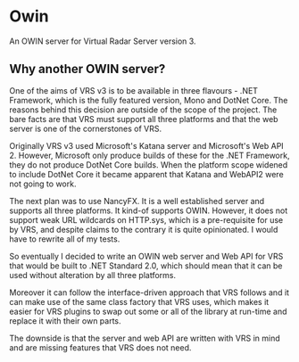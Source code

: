 # Owin
An OWIN server for Virtual Radar Server version 3.

## Why another OWIN server?

One of the aims of VRS v3 is to be available in three flavours - .NET Framework, which
is the fully featured version, Mono and DotNet Core. The reasons behind this decision
are outside of the scope of the project. The bare facts are that VRS must support all
three platforms and that the web server is one of the cornerstones of VRS.

Originally VRS v3 used Microsoft's Katana server and Microsoft's Web API 2. However,
Microsoft only produce builds of these for the .NET Framework, they do not produce
DotNet Core builds. When the platform scope widened to include DotNet Core it became
apparent that Katana and WebAPI2 were not going to work.

The next plan was to use NancyFX. It is a well established server and supports all
three platforms. It kind-of supports OWIN. However, it does not support weak URL
wildcards on HTTP.sys, which is a pre-requisite for use by VRS, and despite claims
to the contrary it is quite opinionated. I would have to rewrite all of my tests.

So eventually I decided to write an OWIN web server and Web API for VRS that would be
built to .NET Standard 2.0, which should mean that it can be used without alteration
by all three platforms.

Moreover it can follow the interface-driven approach that VRS follows and it can make
use of the same class factory that VRS uses, which makes it easier for VRS plugins
to swap out some or all of the library at run-time and replace it with their own parts.

The downside is that the server and web API are written with VRS in mind and are missing
features that VRS does not need.